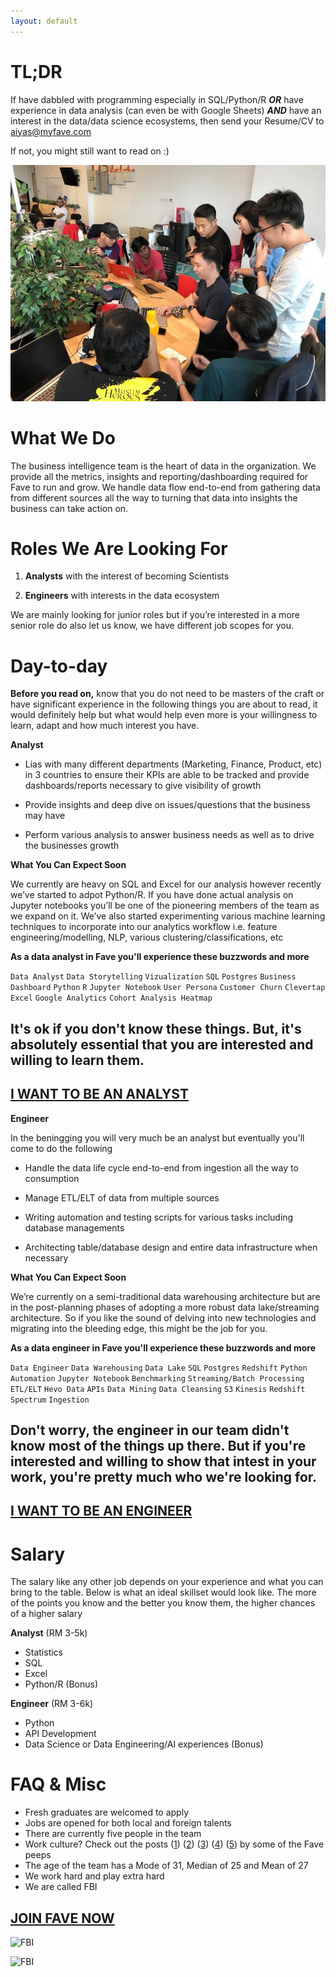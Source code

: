 ```yaml
---
layout: default
---
```


<!-- ## [Fave](http://careers.myfave.com/) Business Intelligence (Data) Team is Hiring! -->

# TL;DR

If have dabbled with programming especially in SQL/Python/R ***OR*** have experience in data analysis (can even be with Google Sheets) ***AND*** have an interest in the data/data science ecosystems, then send your Resume/CV to [aiyas@myfave.com]()

If not, you might still want to read on :)

![FBI](/assets/images/fbi.png)

# What We Do

The business intelligence team is the heart of data in the organization. We provide all the metrics, insights and reporting/dashboarding required for Fave to run and grow. We handle data flow end-to-end from gathering data from different sources all the way to turning that data into insights the business can take action on.

# Roles We Are Looking For

1. **Analysts** with the interest of becoming Scientists 

2. **Engineers** with interests in the data ecosystem

We are mainly looking for junior roles but if you’re interested in a more senior role do also let us know, we have different job scopes for you.

# Day-to-day

**Before you read on,** know that you do not need to be masters of the craft or have significant experience in the following things you are about to read, it would definitely help but what would help even more is your willingness to learn, adapt and how much interest you have.

**Analyst**

- Lias with many different departments (Marketing, Finance, Product, etc) in 3 countries to ensure their KPIs are able to be tracked and provide dashboards/reports necessary to give visibility of growth

- Provide insights and deep dive on issues/questions that the business may have

- Perform various analysis to answer business needs as well as to drive the businesses growth 

**What You Can Expect Soon**

We currently are heavy on SQL and Excel for our analysis however recently we’ve started to adpot Python/R. If you have done actual analysis on Jupyter notebooks you’ll be one of the pioneering members of the team as we expand on it. We’ve also started experimenting various machine learning techniques to incorporate into our analytics workflow i.e. feature engineering/modelling, NLP, various clustering/classifications, etc

**As a data analyst in Fave you'll experience these buzzwords and more**

```Data Analyst``` ```Data Storytelling``` ```Vizualization``` ```SQL```  ```Postgres``` ```Business Dashboard``` ```Python``` ```R``` ```Jupyter Notebook``` ```User Persona``` ```Customer Churn``` ```Clevertap``` ```Excel``` ```Google Analytics``` ```Cohort Analysis Heatmap```

## It's ok if you don't know these things. But, it's absolutely essential that you are interested and willing to learn them.

## [I WANT TO BE AN ANALYST](/another-page)

**Engineer**

In the beningging you will very much be an analyst but eventually you'll come to do the following

- Handle the data life cycle end-to-end from ingestion all the way to consumption

- Manage ETL/ELT of data from multiple sources

- Writing automation and testing scripts for various tasks including database managements

- Architecting table/database design and entire data infrastructure when necessary

**What You Can Expect Soon**

We’re currently on a semi-traditional data warehousing architecture but are in the post-planning phases of adopting a more robust data lake/streaming architecture. So if you like the sound of delving into new technologies and migrating into the bleeding edge, this might be the job for you.

**As a data engineer in Fave you'll experience these buzzwords and more**

```Data Engineer``` ```Data Warehousing``` ```Data Lake``` ```SQL```  ```Postgres``` ```Redshift``` ```Python``` ```Automation``` ```Jupyter Notebook``` ```Benchmarking``` ```Streaming/Batch Processing``` ```ETL/ELT``` ```Hevo Data``` ```APIs``` ```Data Mining``` ```Data Cleansing``` ```S3``` ```Kinesis``` ```Redshift Spectrum``` ```Ingestion```

## Don't worry, the engineer in our team didn't know most of the things up there. But if you're interested and willing to show that intest in your work, you're pretty much who we're looking for.

## [I WANT TO BE AN ENGINEER](/another-page)

# Salary

The salary like any other job depends on your experience and what you can bring to the table. Below is what an ideal skillset would look like. The more of the points you know and the better you know them, the higher chances of a higher salary

**Analyst** (RM 3-5k)
- Statistics
- SQL
- Excel
- Python/R (Bonus)

**Engineer** (RM 3-6k)
- Python
- API Development
- Data Science or Data Engineering/AI experiences (Bonus)

# FAQ & Misc

- Fresh graduates are welcomed to apply
- Jobs are opened for both local and foreign talents
- There are currently five people in the team
- Work culture? Check out the posts ([1](https://www.linkedin.com/in/elvish-sew-poi-ling-%E8%90%A7%E7%90%A3%E9%9C%96-6a5a6627/detail/recent-activity/shares/)) ([2](https://www.linkedin.com/in/chyeoh/detail/recent-activity/shares/)) ([3](https://www.linkedin.com/in/sufianrosli/detail/recent-activity/shares/)) ([4](https://www.linkedin.com/in/audrapakalnyte/detail/recent-activity/shares/)) ([5](https://www.linkedin.com/in/maryjaneolores/detail/recent-activity/shares/)) by some of the Fave peeps
- The age of the team has a Mode of 31, Median of 25 and Mean of 27
- We work hard and play extra hard
- We are called FBI

## [JOIN FAVE NOW](/another-page)

![FBI](/assets/images/fbiii.png)

![FBI](/assets/images/fbiib.png)